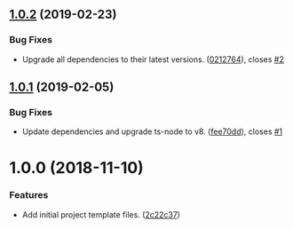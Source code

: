 ## [1.0.2](https://github.com/chriswells0/node-typescript-template/compare/v1.0.1...v1.0.2) (2019-02-23)


### Bug Fixes

* Upgrade all dependencies to their latest versions. ([0212764](https://github.com/chriswells0/node-typescript-template/commit/0212764)), closes [#2](https://github.com/chriswells0/node-typescript-template/issues/2)



## [1.0.1](https://github.com/chriswells0/node-typescript-template/compare/v1.0.0...v1.0.1) (2019-02-05)


### Bug Fixes

* Update dependencies and upgrade ts-node to v8. ([fee70dd](https://github.com/chriswells0/node-typescript-template/commit/fee70dd)), closes [#1](https://github.com/chriswells0/node-typescript-template/issues/1)



# 1.0.0 (2018-11-10)


### Features

* Add initial project template files. ([2c22c37](https://github.com/chriswells0/node-typescript-template/commit/2c22c37))



